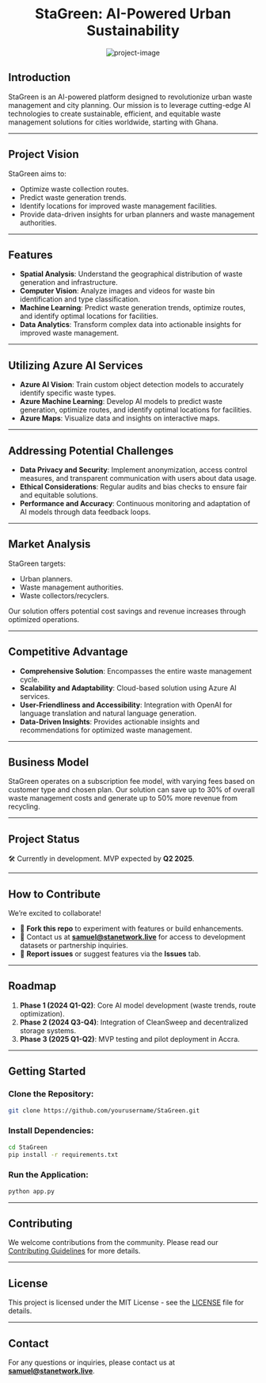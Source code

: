 <h1 align="center" id="title">StaGreen: AI-Powered Urban Sustainability</h1>

<p align="center">
  <img src="https://socialify.git.ci/programmeradu/StaGreen/image?font=Jost&language=1&name=1&owner=1&stargazers=1&theme=Auto" alt="project-image">
</p>

## **Introduction**
StaGreen is an AI-powered platform designed to revolutionize urban waste management and city planning. Our mission is to leverage cutting-edge AI technologies to create sustainable, efficient, and equitable waste management solutions for cities worldwide, starting with Ghana.

---

## **Project Vision**
StaGreen aims to:
- Optimize waste collection routes.
- Predict waste generation trends.
- Identify locations for improved waste management facilities.
- Provide data-driven insights for urban planners and waste management authorities.

---

## **Features**
- **Spatial Analysis**: Understand the geographical distribution of waste generation and infrastructure.
- **Computer Vision**: Analyze images and videos for waste bin identification and type classification.
- **Machine Learning**: Predict waste generation trends, optimize routes, and identify optimal locations for facilities.
- **Data Analytics**: Transform complex data into actionable insights for improved waste management.

---

## **Utilizing Azure AI Services**
- **Azure AI Vision**: Train custom object detection models to accurately identify specific waste types.
- **Azure Machine Learning**: Develop AI models to predict waste generation, optimize routes, and identify optimal locations for facilities.
- **Azure Maps**: Visualize data and insights on interactive maps.

---

## **Addressing Potential Challenges**
- **Data Privacy and Security**: Implement anonymization, access control measures, and transparent communication with users about data usage.
- **Ethical Considerations**: Regular audits and bias checks to ensure fair and equitable solutions.
- **Performance and Accuracy**: Continuous monitoring and adaptation of AI models through data feedback loops.

---

## **Market Analysis**
StaGreen targets:
- Urban planners.
- Waste management authorities.
- Waste collectors/recyclers.

Our solution offers potential cost savings and revenue increases through optimized operations.

---

## **Competitive Advantage**
- **Comprehensive Solution**: Encompasses the entire waste management cycle.
- **Scalability and Adaptability**: Cloud-based solution using Azure AI services.
- **User-Friendliness and Accessibility**: Integration with OpenAI for language translation and natural language generation.
- **Data-Driven Insights**: Provides actionable insights and recommendations for optimized waste management.

---

## **Business Model**
StaGreen operates on a subscription fee model, with varying fees based on customer type and chosen plan. Our solution can save up to 30% of overall waste management costs and generate up to 50% more revenue from recycling.

---

## **Project Status**
🛠️ Currently in development. MVP expected by **Q2 2025**.

---

## **How to Contribute**
We’re excited to collaborate!
- 🌟 **Fork this repo** to experiment with features or build enhancements.
- 📧 Contact us at **samuel@stanetwork.live** for access to development datasets or partnership inquiries.
- 🐛 **Report issues** or suggest features via the **Issues** tab.

---

## **Roadmap**
1. **Phase 1 (2024 Q1-Q2)**: Core AI model development (waste trends, route optimization).
2. **Phase 2 (2024 Q3-Q4)**: Integration of CleanSweep and decentralized storage systems.
3. **Phase 3 (2025 Q1-Q2)**: MVP testing and pilot deployment in Accra.

---

## **Getting Started**

### **Clone the Repository:**
```bash
git clone https://github.com/yourusername/StaGreen.git
```

### **Install Dependencies:**
```bash
cd StaGreen
pip install -r requirements.txt
```

### **Run the Application:**
```bash
python app.py
```

---

## **Contributing**
We welcome contributions from the community. Please read our [Contributing Guidelines](CONTRIBUTING.md) for more details.

---

## **License**
This project is licensed under the MIT License - see the [LICENSE](LICENSE) file for details.

---

## **Contact**
For any questions or inquiries, please contact us at **samuel@stanetwork.live**.

